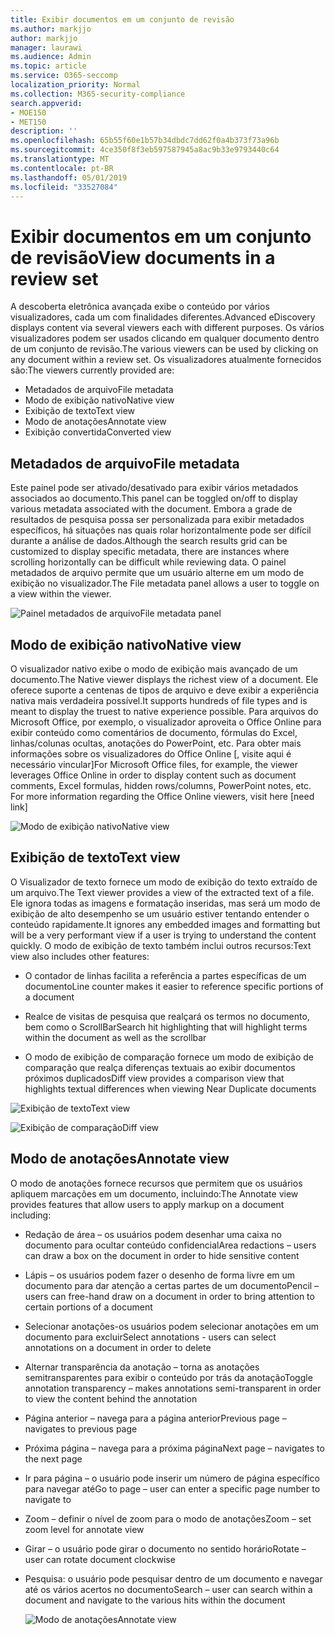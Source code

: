 ```yaml
---
title: Exibir documentos em um conjunto de revisão
ms.author: markjjo
author: markjjo
manager: laurawi
ms.audience: Admin
ms.topic: article
ms.service: O365-seccomp
localization_priority: Normal
ms.collection: M365-security-compliance
search.appverid:
- MOE150
- MET150
description: ''
ms.openlocfilehash: 65b55f60e1b57b34dbdc7dd62f0a4b373f73a96b
ms.sourcegitcommit: 4ce350f8f3eb597587945a8ac9b33e9793440c64
ms.translationtype: MT
ms.contentlocale: pt-BR
ms.lasthandoff: 05/01/2019
ms.locfileid: "33527084"
---
```

# <a name="view-documents-in-a-review-set"></a><span data-ttu-id="d27c9-102">Exibir documentos em um conjunto de revisão</span><span class="sxs-lookup"><span data-stu-id="d27c9-102">View documents in a review set</span></span>

<span data-ttu-id="d27c9-103">A descoberta eletrônica avançada exibe o conteúdo por vários visualizadores, cada um com finalidades diferentes.</span><span class="sxs-lookup"><span data-stu-id="d27c9-103">Advanced eDiscovery displays content via several viewers each with different purposes.</span></span> <span data-ttu-id="d27c9-104">Os vários visualizadores podem ser usados clicando em qualquer documento dentro de um conjunto de revisão.</span><span class="sxs-lookup"><span data-stu-id="d27c9-104">The various viewers can be used by clicking on any document within a review set.</span></span> <span data-ttu-id="d27c9-105">Os visualizadores atualmente fornecidos são:</span><span class="sxs-lookup"><span data-stu-id="d27c9-105">The viewers currently provided are:</span></span>

- <span data-ttu-id="d27c9-106">Metadados de arquivo</span><span class="sxs-lookup"><span data-stu-id="d27c9-106">File metadata</span></span>
- <span data-ttu-id="d27c9-107">Modo de exibição nativo</span><span class="sxs-lookup"><span data-stu-id="d27c9-107">Native view</span></span>
- <span data-ttu-id="d27c9-108">Exibição de texto</span><span class="sxs-lookup"><span data-stu-id="d27c9-108">Text view</span></span>
- <span data-ttu-id="d27c9-109">Modo de anotações</span><span class="sxs-lookup"><span data-stu-id="d27c9-109">Annotate view</span></span>
- <span data-ttu-id="d27c9-110">Exibição convertida</span><span class="sxs-lookup"><span data-stu-id="d27c9-110">Converted view</span></span>

## <a name="file-metadata"></a><span data-ttu-id="d27c9-111">Metadados de arquivo</span><span class="sxs-lookup"><span data-stu-id="d27c9-111">File metadata</span></span>

<span data-ttu-id="d27c9-112">Este painel pode ser ativado/desativado para exibir vários metadados associados ao documento.</span><span class="sxs-lookup"><span data-stu-id="d27c9-112">This panel can be toggled on/off to display various metadata associated with the document.</span></span> <span data-ttu-id="d27c9-113">Embora a grade de resultados de pesquisa possa ser personalizada para exibir metadados específicos, há situações nas quais rolar horizontalmente pode ser difícil durante a análise de dados.</span><span class="sxs-lookup"><span data-stu-id="d27c9-113">Although the search results grid can be customized to display specific metadata, there are instances where scrolling horizontally can be difficult while reviewing data.</span></span> <span data-ttu-id="d27c9-114">O painel metadados de arquivo permite que um usuário alterne em um modo de exibição no visualizador.</span><span class="sxs-lookup"><span data-stu-id="d27c9-114">The File metadata panel allows a user to toggle on a view within the viewer.</span></span>

![<span data-ttu-id="d27c9-115">Painel metadados de arquivo</span><span class="sxs-lookup"><span data-stu-id="d27c9-115">File metadata panel</span></span>
](../media/Reviewimage2.png)

## <a name="native-view"></a><span data-ttu-id="d27c9-116">Modo de exibição nativo</span><span class="sxs-lookup"><span data-stu-id="d27c9-116">Native view</span></span>

<span data-ttu-id="d27c9-117">O visualizador nativo exibe o modo de exibição mais avançado de um documento.</span><span class="sxs-lookup"><span data-stu-id="d27c9-117">The Native viewer displays the richest view of a document.</span></span> <span data-ttu-id="d27c9-118">Ele oferece suporte a centenas de tipos de arquivo e deve exibir a experiência nativa mais verdadeira possível.</span><span class="sxs-lookup"><span data-stu-id="d27c9-118">It supports hundreds of file types and is meant to display the truest to native experience possible.</span></span> <span data-ttu-id="d27c9-119">Para arquivos do Microsoft Office, por exemplo, o visualizador aproveita o Office Online para exibir conteúdo como comentários de documento, fórmulas do Excel, linhas/colunas ocultas, anotações do PowerPoint, etc. Para obter mais informações sobre os visualizadores do Office Online \[, visite aqui é necessário vincular\]</span><span class="sxs-lookup"><span data-stu-id="d27c9-119">For Microsoft Office files, for example, the viewer leverages Office Online in order to display content such as document comments, Excel formulas, hidden rows/columns, PowerPoint notes, etc. For more information regarding the Office Online viewers, visit here \[need link\]</span></span>

![<span data-ttu-id="d27c9-120">Modo de exibição nativo</span><span class="sxs-lookup"><span data-stu-id="d27c9-120">Native view</span></span>
](../media/Reviewimage3.png)

## <a name="text-view"></a><span data-ttu-id="d27c9-121">Exibição de texto</span><span class="sxs-lookup"><span data-stu-id="d27c9-121">Text view</span></span>

<span data-ttu-id="d27c9-122">O Visualizador de texto fornece um modo de exibição do texto extraído de um arquivo.</span><span class="sxs-lookup"><span data-stu-id="d27c9-122">The Text viewer provides a view of the extracted text of a file.</span></span> <span data-ttu-id="d27c9-123">Ele ignora todas as imagens e formatação inseridas, mas será um modo de exibição de alto desempenho se um usuário estiver tentando entender o conteúdo rapidamente.</span><span class="sxs-lookup"><span data-stu-id="d27c9-123">It ignores any embedded images and formatting but will be a very performant view if a user is trying to understand the content quickly.</span></span> <span data-ttu-id="d27c9-124">O modo de exibição de texto também inclui outros recursos:</span><span class="sxs-lookup"><span data-stu-id="d27c9-124">Text view also includes other features:</span></span>

  - <span data-ttu-id="d27c9-125">O contador de linhas facilita a referência a partes específicas de um documento</span><span class="sxs-lookup"><span data-stu-id="d27c9-125">Line counter makes it easier to reference specific portions of a document</span></span>

  - <span data-ttu-id="d27c9-126">Realce de visitas de pesquisa que realçará os termos no documento, bem como o ScrollBar</span><span class="sxs-lookup"><span data-stu-id="d27c9-126">Search hit highlighting that will highlight terms within the document as well as the scrollbar</span></span>

  - <span data-ttu-id="d27c9-127">O modo de exibição de comparação fornece um modo de exibição de comparação que realça diferenças textuais ao exibir documentos próximos duplicados</span><span class="sxs-lookup"><span data-stu-id="d27c9-127">Diff view provides a comparison view that highlights textual differences when viewing Near Duplicate documents</span></span>

![<span data-ttu-id="d27c9-128">Exibição de texto</span><span class="sxs-lookup"><span data-stu-id="d27c9-128">Text view</span></span>
](../media/Reviewimage4.png)

![<span data-ttu-id="d27c9-129">Exibição de comparação</span><span class="sxs-lookup"><span data-stu-id="d27c9-129">Diff view</span></span>
](../media/Reviewimage5.png)

## <a name="annotate-view"></a><span data-ttu-id="d27c9-130">Modo de anotações</span><span class="sxs-lookup"><span data-stu-id="d27c9-130">Annotate view</span></span>

<span data-ttu-id="d27c9-131">O modo de anotações fornece recursos que permitem que os usuários apliquem marcações em um documento, incluindo:</span><span class="sxs-lookup"><span data-stu-id="d27c9-131">The Annotate view provides features that allow users to apply markup on a document including:</span></span>

  - <span data-ttu-id="d27c9-132">Redação de área – os usuários podem desenhar uma caixa no documento para ocultar conteúdo confidencial</span><span class="sxs-lookup"><span data-stu-id="d27c9-132">Area redactions – users can draw a box on the document in order to hide sensitive content</span></span>

  - <span data-ttu-id="d27c9-133">Lápis – os usuários podem fazer o desenho de forma livre em um documento para dar atenção a certas partes de um documento</span><span class="sxs-lookup"><span data-stu-id="d27c9-133">Pencil – users can free-hand draw on a document in order to bring attention to certain portions of a document</span></span>

  - <span data-ttu-id="d27c9-134">Selecionar anotações-os usuários podem selecionar anotações em um documento para excluir</span><span class="sxs-lookup"><span data-stu-id="d27c9-134">Select annotations - users can select annotations on a document in order to delete</span></span>

  - <span data-ttu-id="d27c9-135">Alternar transparência da anotação – torna as anotações semitransparentes para exibir o conteúdo por trás da anotação</span><span class="sxs-lookup"><span data-stu-id="d27c9-135">Toggle annotation transparency – makes annotations semi-transparent in order to view the content behind the annotation</span></span>

  - <span data-ttu-id="d27c9-136">Página anterior – navega para a página anterior</span><span class="sxs-lookup"><span data-stu-id="d27c9-136">Previous page – navigates to previous page</span></span>

  - <span data-ttu-id="d27c9-137">Próxima página – navega para a próxima página</span><span class="sxs-lookup"><span data-stu-id="d27c9-137">Next page – navigates to the next page</span></span>

  - <span data-ttu-id="d27c9-138">Ir para página – o usuário pode inserir um número de página específico para navegar até</span><span class="sxs-lookup"><span data-stu-id="d27c9-138">Go to page – user can enter a specific page number to navigate to</span></span>

  - <span data-ttu-id="d27c9-139">Zoom – definir o nível de zoom para o modo de anotações</span><span class="sxs-lookup"><span data-stu-id="d27c9-139">Zoom – set zoom level for annotate view</span></span>

  - <span data-ttu-id="d27c9-140">Girar – o usuário pode girar o documento no sentido horário</span><span class="sxs-lookup"><span data-stu-id="d27c9-140">Rotate – user can rotate document clockwise</span></span>

  - <span data-ttu-id="d27c9-141">Pesquisa: o usuário pode pesquisar dentro de um documento e navegar até os vários acertos no documento</span><span class="sxs-lookup"><span data-stu-id="d27c9-141">Search – user can search within a document and navigate to the various hits within the document</span></span>
    
    ![<span data-ttu-id="d27c9-142">Modo de anotações</span><span class="sxs-lookup"><span data-stu-id="d27c9-142">Annotate view</span></span>
    ](../media/Reviewimage1.png)